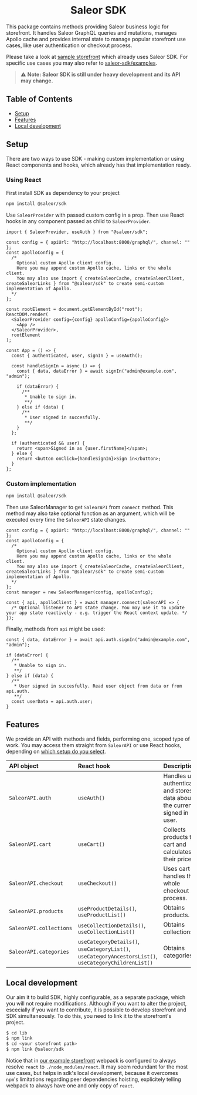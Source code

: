 <div align="center">
  <h1>Saleor SDK</h1>
</div>

This package contains methods providing Saleor business logic for storefront. It handles Saleor GraphQL queries and mutations, manages Apollo cache and provides internal state to manage popular storefront use cases, like user authentication or checkout process.

Please take a look at [sample storefront](https://github.com/mirumee/saleor-storefront) which already uses Saleor SDK. For specific use cases you may also refer to [saleor-sdk/examples](https://github.com/mirumee/saleor-sdk/tree/add/examples/examples/react/typescript/src).

> :warning: **Note: Saleor SDK is still under heavy development and its API may change.**

## Table of Contents

- [Setup](#setup)
- [Features](#features)
- [Local development](#local-development)

## Setup

There are two ways to use SDK - making custom implementation or using React components and hooks, which already has that implementation ready.

### Using React

First install SDK as dependency to your project

```bash
npm install @saleor/sdk
```

Use `SaleorProvider` with passed custom config in a prop. Then use React hooks in any component passed as child to `SaleorProvider`.

```tsx
import { SaleorProvider, useAuth } from "@saleor/sdk";

const config = { apiUrl: "http://localhost:8000/graphql/", channel: "" };
const apolloConfig = {
  /* 
    Optional custom Apollo client config.
    Here you may append custom Apollo cache, links or the whole client. 
    You may also use import { createSaleorCache, createSaleorClient, createSaleorLinks } from "@saleor/sdk" to create semi-custom implementation of Apollo.
  */
};

const rootElement = document.getElementById("root");
ReactDOM.render(
  <SaleorProvider config={config} apolloConfig={apolloConfig}>
    <App />
  </SaleorProvider>,
  rootElement
);

const App = () => {
  const { authenticated, user, signIn } = useAuth();

  const handleSignIn = async () => {
    const { data, dataError } = await signIn("admin@example.com", "admin");

    if (dataError) {
      /**
       * Unable to sign in.
       **/
    } else if (data) {
      /**
       * User signed in succesfully.
       **/
    }
  };

  if (authenticated && user) {
    return <span>Signed in as {user.firstName}</span>;
  } else {
    return <button onClick={handleSignIn}>Sign in</button>;
  }
};
```

### Custom implementation

```bash
npm install @saleor/sdk
```

Then use SaleorManager to get `SaleorAPI` from `connect` method. This method may also take optional function as an argument, which will be executed every time the `SaleorAPI` state changes.

```tsx
const config = { apiUrl: "http://localhost:8000/graphql/", channel: "" };
const apolloConfig = {
  /* 
    Optional custom Apollo client config.
    Here you may append custom Apollo cache, links or the whole client. 
    You may also use import { createSaleorCache, createSaleorClient, createSaleorLinks } from "@saleor/sdk" to create semi-custom implementation of Apollo.
  */
};
const manager = new SaleorManager(config, apolloConfig);

const { api, apolloClient } = await manager.connect(saleorAPI => {
  /* Optional listener to API state change. You may use it to update your app state reactively - e.g. trigger the React context update. */
});
```

Finally, methods from `api` might be used:

```tsx
const { data, dataError } = await api.auth.signIn("admin@example.com", "admin");

if (dataError) {
  /**
   * Unable to sign in.
   **/
} else if (data) {
  /**
   * User signed in succesfully. Read user object from data or from api.auth.
   **/
  const userData = api.auth.user;
}
```

## Features

We provide an API with methods and fields, performing one, scoped type of work. You may access them straight from `SaleorAPI` or use React hooks, depending on [which setup do you select](#setup).

| API object              | React hook                                                                                             | Description                                                                     |
| :---------------------- | :----------------------------------------------------------------------------------------------------- | :------------------------------------------------------------------------------ |
| `SaleorAPI.auth`        | `useAuth()`                                                                                            | Handles user authentication and stores data about the currently signed in user. |
| `SaleorAPI.cart`        | `useCart()`                                                                                            | Collects products to cart and calculates their prices.                          |
| `SaleorAPI.checkout`    | `useCheckout()`                                                                                        | Uses cart and handles the whole checkout process.                               |
| `SaleorAPI.products`    | `useProductDetails()`, `useProductList()`                                                              | Obtains products.                                                               |
| `SaleorAPI.collections` | `useCollectionDetails()`, `useCollectionList()`                                                        | Obtains collections.                                                            |
| `SaleorAPI.categories`  | `useCategoryDetails()`, `useCategoryList()`, `useCategoryAncestorsList()`, `useCategoryChildrenList()` | Obtains categories.                                                             |

## Local development

Our aim it to build SDK, highly configurable, as a separate package, which you will not require modifications. Although if you want to alter the project, escecially if you want to contribute, it is possible to develop storefront and SDK simultaneously. To do this, you need
to link it to the storefront's project.

```bash
$ cd lib
$ npm link
$ cd <your storefront path>
$ npm link @saleor/sdk
```

Notice that in [our example storefront](https://github.com/mirumee/saleor-storefront)
webpack is configured to always resolve `react` to `./node_modules/react`. It may
seem redundant for the most use cases, but helps in sdk's local development, because
it overcomes `npm`'s limitations regarding peer dependencies hoisting, explicitely
telling webpack to always have one and only copy of `react`.

